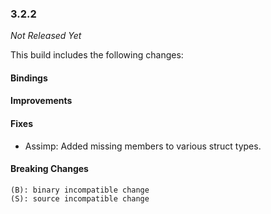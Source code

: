 ### 3.2.2

_Not Released Yet_

This build includes the following changes:

#### Bindings

#### Improvements

#### Fixes

- Assimp: Added missing members to various struct types.

#### Breaking Changes

```
(B): binary incompatible change
(S): source incompatible change
```
